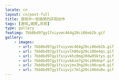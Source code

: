 ```yaml
---
locate: cn
layout: cn/post-full
title: 游戏中一些搞笑的庆祝动作
tags: [游戏,搞笑,庆祝]
type: gallery
featimg: 7bb8bd97gy1fxiyvmc464g20ci06eb2b.gif
gallery:
    - images:
      - url: 7bb8bd97gy1fxiyvmc464g20ci06eb2b.gif
      - url: 7bb8bd97gy1fxiyvlh06vg20ci06e4qs.gif
      - url: 7bb8bd97gy1fxiyvkhz0mg20dw05ktys.gif
      - url: 7bb8bd97gy1fxiyvk6ze7g20ci06dnpf.gif
      - url: 7bb8bd97gy1fxiyvjmv3hg20ci06cqv6.gif
      - url: 7bb8bd97gy1fxiyvjc7mlg20ci06du0x.gif
---
```


